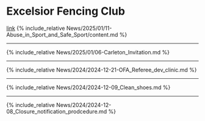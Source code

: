 
# Excelsior Fencing Club

[link](News/2025/01/11-Abuse_in_Sport_and_Safe_Sport/)
{% include_relative News/2025/01/11-Abuse_in_Sport_and_Safe_Sport/content.md %}

---

{% include_relative News/2025/01/06-Carleton_Invitation.md %}

---

{% include_relative News/2024/2024-12-21-OFA_Referee_dev_clinic.md %}

---

{% include_relative News/2024/2024-12-09_Clean_shoes.md %}

---

{% include_relative News/2024/2024-12-08_Closure_notification_prodcedure.md %}

